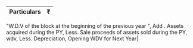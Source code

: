 ﻿Particulars|₹
-|-|
"W.D.V of the block at the beginning of the previous year ",
Add . Assets acquired during the PY,
Less. Sale proceeds of assets sold during the PY,
wdv,
Less. Depreciation,
Opening WDV for Next Year|